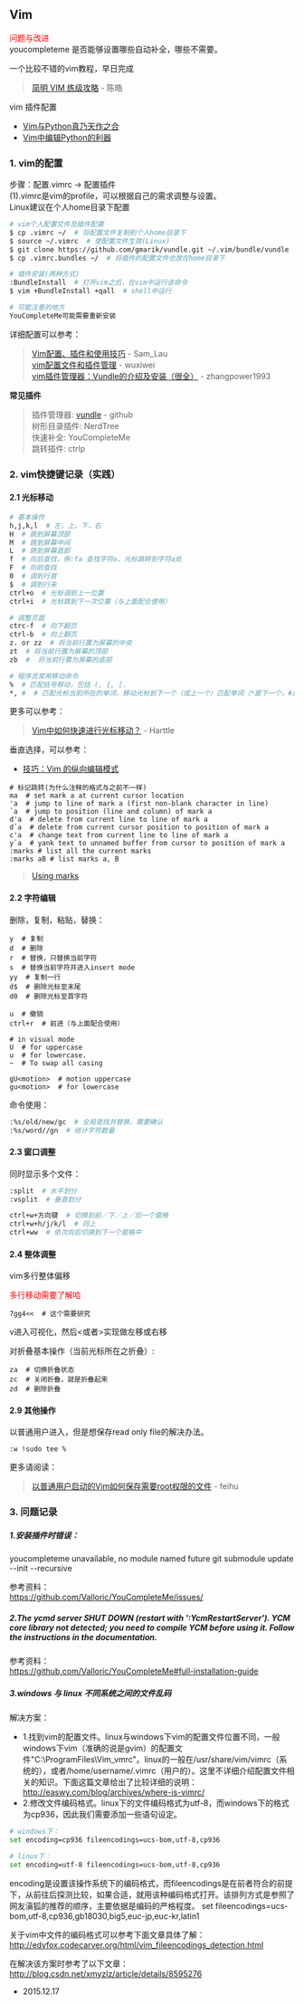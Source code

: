 ## Vim

<font color=#FF0000>问题与改进</font>  
youcompleteme 是否能够设置哪些自动补全，哪些不需要。



一个比较不错的vim教程，早日完成
> [简明 VIM 练级攻略](https://coolshell.cn/articles/5426.html) - 陈皓  

vim 插件配置
- [Vim与Python真乃天作之合](http://codingpy.com/article/vim-and-python-match-in-heaven/)
- [Vim中编辑Python的利器](http://blog.guoyb.com/2016/07/17/python-vim/)

### 1. vim的配置  
步骤：配置.vimrc  → 配置插件  
(1).vimrc是vim的profile，可以根据自己的需求调整与设置。  
Linux建议在个人home目录下配置
```sh
# vim个人配置文件及插件配置
$ cp .vimrc ~/  # 将配置文件复制到个人home目录下
$ source ~/.vimrc  # 使配置文件生效(Linux)
$ git clone https://github.com/gmarik/vundle.git ~/.vim/bundle/vundle  # 安装vundle，插件管理器
$ cp .vimrc.bundles ~/  # 将插件的配置文件也放在home目录下

# 插件安装(两种方式)
:BundleInstall  # 打开vim之后，在vim中运行该命令
$ vim +BundleInstall +qall  # shell中运行

# 可能注意的地方
YouCompleteMe可能需要重新安装
```
详细配置可以参考：
> [Vim配置、插件和使用技巧](https://www.jianshu.com/p/a0b452f8f720) - Sam_Lau  
> [vim配置文件和插件管理](http://www.cnblogs.com/wxw16/p/6259292.html) - wuxiwei  
> [vim插件管理器：Vundle的介绍及安装（很全）](https://blog.csdn.net/zhangpower1993/article/details/52184581) - zhangpower1993   


**常见插件**  
>插件管理器: [vundle](https://github.com/VundleVim/Vundle.vim) - github  
>树形目录插件: NerdTree   
>快速补全: YouCompleteMe  
>跳转插件: ctrlp


### 2. vim快捷键记录（实践）
#### 2.1 光标移动
```sh
# 基本操作
h,j,k,l  # 左，上，下，右
H  # 跳到屏幕顶部
M  # 跳到屏幕中间
L  # 跳到屏幕底部
f  # 向后查找，例:fa 查找字符a，光标跳转到字符a处
F  # 向前查找
0  # 调到行首
$  # 调到行末
ctrl+o  # 光标调到上一位置
ctrl+i  # 光标跳到下一次位置（与上面配合使用）

# 调整页面
ctrc-f  # 向下翻页
ctrl-b  # 向上翻页
z. or zz  # 将当前行置为屏幕的中央
zt  # 将当前行置为屏幕的顶部
zb  #  将当前行置为屏幕的底部

# 程序员常用移动命令
%  # 匹配括号移动，包括 (, {, [.
*, #  # 匹配光标当前所在的单词，移动光标到下一个（或上一个）匹配单词（*是下一个，#是上一个）
```


更多可以参考：  
> [Vim中如何快速进行光标移动？](http://harttle.land/2015/11/07/vim-cursor.html) - Harttle   


垂直选择，可以参考：
- [技巧：Vim 的纵向编辑模式](https://www.ibm.com/developerworks/cn/linux/l-cn-vimcolumn/index.html)


```
# 标记跳转(为什么注释的格式与之前不一样)
ma  # set mark a at current cursor location
'a  # jump to line of mark a (first non-blank character in line)
`a  # jump to position (line and column) of mark a
d'a  # delete from current line to line of mark a
d`a  # delete from current cursor position to position of mark a
c'a  # change text from current line to line of mark a
y`a  # yank text to unnamed buffer from cursor to position of mark a
:marks # list all the current marks
:marks aB # list marks a, B
```

>[Using marks](http://vim.wikia.com/wiki/Using_marks)


#### 2.2 字符编辑  

删除，复制，粘贴，替换：

```
y  # 复制
d  # 删除
r  # 替换，只替换当前字符
s  # 替换当前字符并进入insert mode
yy  # 复制一行
d$  # 删除光标至末尾
d0  # 删除光标至首字符

u  # 撤销
ctrl+r  # 前进（与上面配合使用）

# in visual mode
U  # for uppercase
u  # for lowercase. 
~  # To swap all casing

gU<motion>  # motion uppercase
gu<motion>  # for lowercase
```

命令使用：
```sh
:%s/old/new/gc  # 全局查找并替换，需要确认
:%s/word//gn  # 统计字符数量
```

#### 2.3 窗口调整
同时显示多个文件：
```sh
:split  # 水平划分
:vsplit  # 垂直划分

ctrl+w+方向键  # 切换到前／下／上／后一个窗格
ctrl+w+h/j/k/l  # 同上
ctrl+ww  # 依次向后切换到下一个窗格中
```


#### 2.4 整体调整
vim多行整体偏移

<font color=#FF0000>多行移动需要了解哈</font>  
```
7gg4<<  # 这个需要研究
```
v进入可视化，然后<或者>实现做左移或右移

对折叠基本操作（当前光标所在之折叠）:
```
za  # 切换折叠状态
zc  # 关闭折叠，就是折叠起来
zd  # 删除折叠
```



#### 2.9 其他操作
以普通用户进入，但是想保存read only file的解决办法。
```
:w !sudo tee %
```

更多请阅读：
> [以普通用户启动的Vim如何保存需要root权限的文件](http://feihu.me/blog/2014/vim-write-read-only-file/) - feihu  



### 3. 问题记录

##### 1.安装插件时错误：  
youcompleteme unavailable, no module named future
git submodule update --init --recursive

参考资料：  
https://github.com/Valloric/YouCompleteMe/issues/

##### 2.The ycmd server SHUT DOWN (restart with ':YcmRestartServer'). YCM core library not detected; you need to compile YCM before using it. Follow the instructions in the documentation.  

参考资料：  
https://github.com/Valloric/YouCompleteMe#full-installation-guide

##### 3.windows 与 linux 不同系统之间的文件乱码  
解决方案：  
- 1.找到vim的配置文件。linux与windows下vim的配置文件位置不同，一般windows下vim（准确的说是gvim）的配置文件"C:\ProgramFiles\Vim\_vmrc"。linux的一般在/usr/share/vim/vimrc（系统的），或者/home/username/.vimrc（用户的）。这里不详细介绍配置文件相关的知识。下面这篇文章给出了比较详细的说明：  
http://easwy.com/blog/archives/where-is-vimrc/
- 2.修改文件编码格式。linux下的文件编码格式为utf-8，而windows下的格式为cp936，因此我们需要添加一些语句设定。
```sh
# windows下：
set encoding=cp936 fileencodings=ucs-bom,utf-8,cp936

# linux下：
set encoding=utf-8 fileencodings=ucs-bom,utf-8,cp936
```
encoding是设置该操作系统下的编码格式，而fileencodings是在前者符合的前提下，从前往后探测比较，如果合适，就用该种编码格式打开。该排列方式是参照了网友滇狐的推荐的顺序，主要依据是编码的严格程度。
set fileencodings=ucs-bom,utf-8,cp936,gb18030,big5,euc-jp,euc-kr,latin1

关于vim中文件的编码格式可以参考下面文章具体了解：  
http://edyfox.codecarver.org/html/vim_fileencodings_detection.html

在解决该方案时参考了以下文章：  
http://blog.csdn.net/xmyzlz/article/details/8595276

- 2015.12.17

